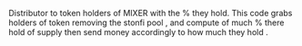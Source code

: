 Distributor to token holders of MIXER with the % they hold.
This code grabs holders of token removing the stonfi pool , and compute of much % there hold of supply then send money accordingly to how much they hold .
